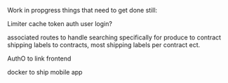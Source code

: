 Work in propgress things that need to get done still:

Limiter
cache
token auth
user login?

associated routes to handle searching specifically for produce to contract shipping labels to contracts, most shipping labels per contract ect.  

AuthO to link frontend

docker to ship mobile app